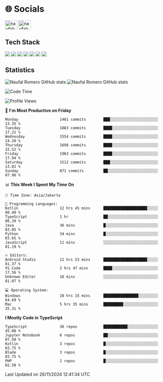 <h1 align="">🌐 Socials</h1>
<p align="left">
<a href="https://linkedin.com/in/naufal-romero-putra-pratama-9ab816177/" target="blank"><img align="center" src="https://raw.githubusercontent.com/rahuldkjain/github-profile-readme-generator/master/src/images/icons/Social/linked-in-alt.svg" alt="naufalromero" height="30" width="40" /></a>
<a href="https://instagram.com/naufalromero" target="blank"><img align="center" src="https://raw.githubusercontent.com/rahuldkjain/github-profile-readme-generator/master/src/images/icons/Social/instagram.svg" alt="naufalromero" height="30" width="40" /></a>
</p>


<h2 align="">Tech Stack</h2>
<div align="">
  <img src="https://img.shields.io/badge/next.js-000000?style=for-the-badge&logo=nextdotjs&logoColor=white"/>
 <img src="https://img.shields.io/badge/typescript-%23007ACC.svg?style=for-the-badge&logo=typescript&logoColor=white"/>
 <img src="https://img.shields.io/badge/react-%2320232a.svg?style=for-the-badge&logo=react&logoColor=%2361DAFB"/>
 <img src="https://img.shields.io/badge/tailwindcss-%2338B2AC.svg?style=for-the-badge&logo=tailwind-css&logoColor=white"/>
 <img src="https://img.shields.io/badge/Prisma-3982CE?style=for-the-badge&logo=Prisma&logoColor=white"/>
 <img src="https://img.shields.io/badge/javascript-%23323330.svg?style=for-the-badge&logo=javascript&logoColor=%23F7DF1E"/>
 <img src="https://img.shields.io/badge/java-%23ED8B00.svg?style=for-the-badge&logo=openjdk&logoColor=white"/>
</div>


<h2 align="">Statistics</h2>
<div align="">
<img src="https://github-readme-stats-xi-nine-74.vercel.app/api?username=romves&show_icons=true&theme=tokyonight&include_all_commits=true&count_private=true" alt="Naufal Romero GitHub stats"/>
<img src="https://github-readme-stats-xi-nine-74.vercel.app/api/top-langs/?username=romves&theme=tokyonight&hide_border=false&include_all_commits=true&count_private=true&layout=compact" alt="Naufal Romero GitHub stats"/>
</div>

<!--START_SECTION:waka-->
![Code Time](http://img.shields.io/badge/Code%20Time-1%2C768%20hrs%2016%20mins-blue)

![Profile Views](http://img.shields.io/badge/Profile%20Views-7-blue)

📅 **I'm Most Productive on Friday** 

```text
Monday                   1461 commits        ███░░░░░░░░░░░░░░░░░░░░░░   13.35 % 
Tuesday                  1883 commits        ████░░░░░░░░░░░░░░░░░░░░░   17.21 % 
Wednesday                1554 commits        ████░░░░░░░░░░░░░░░░░░░░░   14.20 % 
Thursday                 1698 commits        ████░░░░░░░░░░░░░░░░░░░░░   15.52 % 
Friday                   1963 commits        ████░░░░░░░░░░░░░░░░░░░░░   17.94 % 
Saturday                 1512 commits        ███░░░░░░░░░░░░░░░░░░░░░░   13.82 % 
Sunday                   871 commits         ██░░░░░░░░░░░░░░░░░░░░░░░   07.96 % 
```


📊 **This Week I Spent My Time On** 

```text
🕑︎ Time Zone: Asia/Jakarta

💬 Programming Languages: 
Kotlin                   12 hrs 45 mins      ████████████████████░░░░░   80.49 % 
TypeScript               1 hr                ██░░░░░░░░░░░░░░░░░░░░░░░   06.39 % 
Java                     36 mins             █░░░░░░░░░░░░░░░░░░░░░░░░   03.85 % 
Python                   34 mins             █░░░░░░░░░░░░░░░░░░░░░░░░   03.65 % 
JavaScript               11 mins             ░░░░░░░░░░░░░░░░░░░░░░░░░   01.19 % 

🔥 Editors: 
Android Studio           12 hrs 53 mins      ████████████████████░░░░░   81.37 % 
VS Code                  2 hrs 47 mins       ████░░░░░░░░░░░░░░░░░░░░░   17.56 % 
Unknown Editor           10 mins             ░░░░░░░░░░░░░░░░░░░░░░░░░   01.07 % 

💻 Operating System: 
Windows                  10 hrs 15 mins      ████████████████░░░░░░░░░   64.69 % 
Mac                      5 hrs 35 mins       █████████░░░░░░░░░░░░░░░░   35.31 % 
```

**I Mostly Code in TypeScript** 

```text
TypeScript               36 repos            ███████████░░░░░░░░░░░░░░   45.00 % 
Jupyter Notebook         6 repos             ██░░░░░░░░░░░░░░░░░░░░░░░   07.50 % 
Kotlin                   3 repos             █░░░░░░░░░░░░░░░░░░░░░░░░   03.75 % 
Blade                    3 repos             █░░░░░░░░░░░░░░░░░░░░░░░░   03.75 % 
PHP                      2 repos             █░░░░░░░░░░░░░░░░░░░░░░░░   02.50 % 
```




 Last Updated on 26/11/2024 12:41:34 UTC
<!--END_SECTION:waka-->
